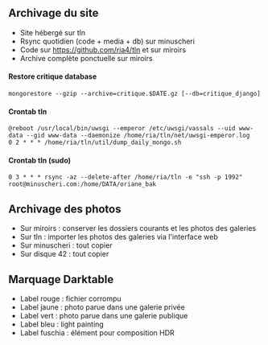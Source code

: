 ## Archivage du site

* Site hébergé sur tln
* Rsync quotidien (code + media + db) sur minuscheri
* Code sur https://github.com/ria4/tln et sur miroirs
* Archive complète ponctuelle sur miroirs

#### Restore critique database

```
mongorestore --gzip --archive=critique.$DATE.gz [--db=critique_django]
```

#### Crontab tln

```
@reboot /usr/local/bin/uwsgi --emperor /etc/uwsgi/vassals --uid www-data --gid www-data --daemonize /home/ria/tln/net/uwsgi-emperor.log
0 2 * * * /home/ria/tln/util/dump_daily_mongo.sh
```

#### Crontab tln (sudo)

```
0 3 * * * rsync -az --delete-after /home/ria/tln -e "ssh -p 1992" root@minuscheri.com:/home/DATA/oriane_bak
```


## Archivage des photos

* Sur miroirs : conserver les dossiers courants et les photos des galeries
* Sur tln : importer les photos des galeries via l'interface web
* Sur minuscheri : tout copier
* Sur disque 42 : tout copier


## Marquage Darktable

* Label rouge : fichier corrompu 
* Label jaune : photo parue dans une galerie privée
* Label vert : photo parue dans une galerie publique
* Label bleu : light painting
* Label fuschia : élément pour composition HDR
